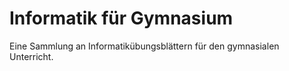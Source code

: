 # Informatik für Gymnasium

Eine Sammlung an Informatikübungsblättern für den gymnasialen Unterricht.
